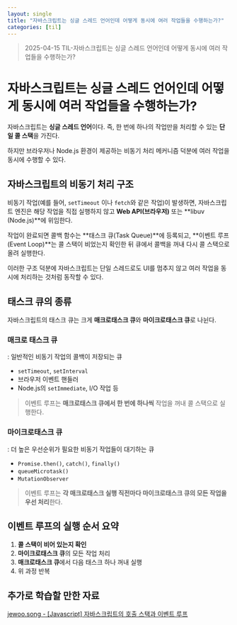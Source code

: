 ```yaml
---
layout: single
title: "자바스크립트는 싱글 스레드 언어인데 어떻게 동시에 여러 작업들을 수행하는가?"
categories: [til]
---
```


> 2025-04-15 TIL-자바스크립트는 싱글 스레드 언어인데 어떻게 동시에 여러 작업들을 수행하는가?

# 자바스크립트는 싱글 스레드 언어인데 어떻게 동시에 여러 작업들을 수행하는가?

자바스크립트는 **싱글 스레드 언어**이다. 즉, 한 번에 하나의 작업만을 처리할 수 있는 **단일 콜 스택**을 가진다.

하지만 브라우저나 Node.js 환경이 제공하는 비동기 처리 메커니즘 덕분에 여러 작업을 동시에 수행할 수 있다.

## 자바스크립트의 비동기 처리 구조

비동기 작업(예를 들어, `setTimeout` 이나 `fetch`와 같은 작업)이 발생하면, 자바스크립트 엔진은 해당 작업을 직접 실행하지 않고 **Web API(브라우저)** 또는 **libuv (Node.js)**에 위임한다.

작업이 완료되면 콜백 함수는 **태스크 큐(Task Queue)**에 등록되고, **이벤트 루프(Event Loop)**는 콜 스택이 비었는지 확인한 뒤 큐에서 콜백을 꺼내 다시 콜 스택으로 올려 실행한다.

이러한 구조 덕분에 자바스크립트는 단일 스레드로도 UI를 멈추지 않고 여러 작업을 동시에 처리하는 것처럼 동작할 수 있다.

## 태스크 큐의 종류

자바스크립트의 태스크 큐는 크게 **매크로태스크 큐**와 **마이크로태스크 큐**로 나뉜다.

### 매크로 태스크 큐

: 일반적인 비동기 작업의 콜백이 저장되는 큐

- `setTimeout`, `setInterval`
- 브라우저 이벤트 핸들러
- Node.js의 `setImmediate`, I/O 작업 등

> 이벤트 루프는 **매크로태스크 큐에서 한 번에 하나씩** 작업을 꺼내 콜 스택으로 실행한다.

### 마이크로태스크 큐

: 더 높은 우선순위가 필요한 비동기 작업들이 대기하는 큐

- `Promise.then()`, `catch()`, `finally()`
- `queueMicrotask()`
- `MutationObserver`

> 이벤트 루프는 **각 매크로태스크 실행 직전마다 마이크로태스크 큐의 모든 작업을 우선 처리**한다.

## 이벤트 루프의 실행 순서 요약

1. **콜 스택이 비어 있는지 확인**
2. **마이크로태스크 큐**의 모든 작업 처리
3. **매크로태스크 큐**에서 다음 태스크 하나 꺼내 실행
4. 위 과정 반복

## 추가로 학습할 만한 자료

[jewoo.song - [Javascript] 자바스크립트의 호출 스택과 이벤트 루프](https://iamsjy17.github.io/javascript/2019/07/20/how-to-works-js.html)
